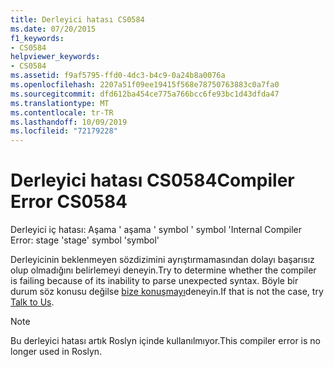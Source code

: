 ```yaml
---
title: Derleyici hatası CS0584
ms.date: 07/20/2015
f1_keywords:
- CS0584
helpviewer_keywords:
- CS0584
ms.assetid: f9af5795-ffd0-4dc3-b4c9-0a24b8a0076a
ms.openlocfilehash: 2207a51f09ee19415f568e78750763883c0a7fa0
ms.sourcegitcommit: dfd612ba454ce775a766bcc6fe93bc1d43dfda47
ms.translationtype: MT
ms.contentlocale: tr-TR
ms.lasthandoff: 10/09/2019
ms.locfileid: "72179228"
---
```

# <a name="compiler-error-cs0584"></a><span data-ttu-id="e9ba6-102">Derleyici hatası CS0584</span><span class="sxs-lookup"><span data-stu-id="e9ba6-102">Compiler Error CS0584</span></span>

<span data-ttu-id="e9ba6-103">Derleyici iç hatası: Aşama ' aşama ' symbol ' symbol '</span><span class="sxs-lookup"><span data-stu-id="e9ba6-103">Internal Compiler Error: stage 'stage' symbol 'symbol'</span></span>
  
 <span data-ttu-id="e9ba6-104">Derleyicinin beklenmeyen sözdizimini ayrıştırmamasından dolayı başarısız olup olmadığını belirlemeyi deneyin.</span><span class="sxs-lookup"><span data-stu-id="e9ba6-104">Try to determine whether the compiler is failing because of its inability to parse unexpected syntax.</span></span> <span data-ttu-id="e9ba6-105">Böyle bir durum söz konusu değilse [bize konuşmayı](/visualstudio/ide/talk-to-us)deneyin.</span><span class="sxs-lookup"><span data-stu-id="e9ba6-105">If that is not the case, try [Talk to Us](/visualstudio/ide/talk-to-us).</span></span>

> [!NOTE]
> <span data-ttu-id="e9ba6-106">Bu derleyici hatası artık Roslyn içinde kullanılmıyor.</span><span class="sxs-lookup"><span data-stu-id="e9ba6-106">This compiler error is no longer used in Roslyn.</span></span>
